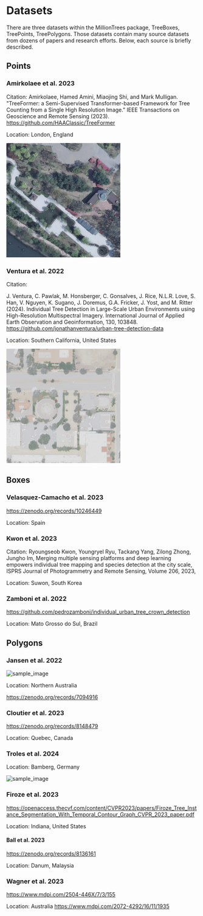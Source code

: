 # Datasets

There are three datasets within the MillionTrees package, TreeBoxes, TreePoints, TreePolygons. Those datasets contain many source datasets from dozens of papers and research efforts. Below, each source is briefly described.

## Points

### Amirkolaee et al. 2023

Citation: Amirkolaee, Hamed Amini, Miaojing Shi, and Mark Mulligan. "TreeFormer: a Semi-Supervised Transformer-based Framework for Tree Counting from a Single High Resolution Image." IEEE Transactions on Geoscience and Remote Sensing (2023). https://github.com/HAAClassic/TreeFormer

Location: London, England

<img src="public/TreeFormer.jpg" alt="sample_image" style="width:300px; height:auto;">

### Ventura et al. 2022

Citation: 

J. Ventura, C. Pawlak, M. Honsberger, C. Gonsalves, J. Rice, N.L.R. Love, S. Han, V. Nguyen, K. Sugano, J. Doremus, G.A. Fricker, J. Yost, and M. Ritter (2024). Individual Tree Detection in Large-Scale Urban Environments using High-Resolution Multispectral Imagery. International Journal of Applied Earth Observation and Geoinformation, 130, 103848. https://github.com/jonathanventura/urban-tree-detection-data

Location: Southern California, United States

<img src="public/Ventura.png" alt="sample_image" style="width:300px; height:auto;">

## Boxes

### Velasquez-Camacho et al. 2023

https://zenodo.org/records/10246449

Location: Spain

### Kwon et al. 2023

Citation: Ryoungseob Kwon, Youngryel Ryu, Tackang Yang, Zilong Zhong, Jungho Im,
Merging multiple sensing platforms and deep learning empowers individual tree mapping and species detection at the city scale,
ISPRS Journal of Photogrammetry and Remote Sensing, Volume 206, 2023,

Location: Suwon, South Korea

### Zamboni et al. 2022

https://github.com/pedrozamboni/individual_urban_tree_crown_detection

Location: Mato Grosso do Sul, Brazil

## Polygons

### Jansen et al. 2022

<img src="public/Jansen.png" alt="sample_image" style="width:300px; height:auto;">

Location: Northern Australia

https://zenodo.org/records/7094916

### Cloutier et al. 2023

https://zenodo.org/records/8148479

Location: Quebec, Canada

### Troles et al. 2024

Location: Bamberg, Germany

<img src="public/Troles.png" alt="sample_image" style="width:300px; height:auto;">

### Firoze et al. 2023

https://openaccess.thecvf.com/content/CVPR2023/papers/Firoze_Tree_Instance_Segmentation_With_Temporal_Contour_Graph_CVPR_2023_paper.pdf

Location: Indiana, United States

#### Ball et al. 2023

https://zenodo.org/records/8136161

Location: Danum, Malaysia

### Wagner et al. 2023

https://www.mdpi.com/2504-446X/7/3/155

Location: Australia
https://www.mdpi.com/2072-4292/16/11/1935
